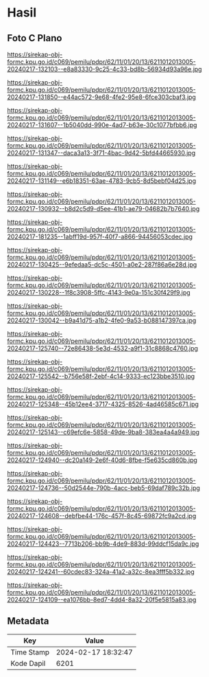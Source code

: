 # Hasil

## Foto C Plano

https://sirekap-obj-formc.kpu.go.id/c069/pemilu/pdpr/62/11/01/20/13/6211012013005-20240217-132103--e8a83330-9c25-4c33-bd8b-56934d93a96e.jpg

https://sirekap-obj-formc.kpu.go.id/c069/pemilu/pdpr/62/11/01/20/13/6211012013005-20240217-131850--e44ac572-9e68-4fe2-95e8-6fce303cbaf3.jpg

https://sirekap-obj-formc.kpu.go.id/c069/pemilu/pdpr/62/11/01/20/13/6211012013005-20240217-131607--1b5040dd-990e-4ad7-b63e-30c1077bfbb6.jpg

https://sirekap-obj-formc.kpu.go.id/c069/pemilu/pdpr/62/11/01/20/13/6211012013005-20240217-131347--daca3a13-3f71-4bac-9d42-5bfd44665930.jpg

https://sirekap-obj-formc.kpu.go.id/c069/pemilu/pdpr/62/11/01/20/13/6211012013005-20240217-131149--e6b18351-63ae-4783-9cb5-8d5bebf04d25.jpg

https://sirekap-obj-formc.kpu.go.id/c069/pemilu/pdpr/62/11/01/20/13/6211012013005-20240217-130932--b8d2c5d9-d5ee-41b1-ae79-04682b7b7640.jpg

https://sirekap-obj-formc.kpu.go.id/c069/pemilu/pdpr/62/11/01/20/13/6211012013005-20240217-181235--1abff19d-957f-40f7-a866-94456053cdec.jpg

https://sirekap-obj-formc.kpu.go.id/c069/pemilu/pdpr/62/11/01/20/13/6211012013005-20240217-130425--9efedaa5-dc5c-4501-a0e2-287f86a6e28d.jpg

https://sirekap-obj-formc.kpu.go.id/c069/pemilu/pdpr/62/11/01/20/13/6211012013005-20240217-130228--1f8c3908-5ffc-4143-9e0a-151c30f429f9.jpg

https://sirekap-obj-formc.kpu.go.id/c069/pemilu/pdpr/62/11/01/20/13/6211012013005-20240217-130042--b9a41d75-a1b2-4fe0-9a53-b088147397ca.jpg

https://sirekap-obj-formc.kpu.go.id/c069/pemilu/pdpr/62/11/01/20/13/6211012013005-20240217-125740--72e86438-5e3d-4532-a9f1-31c8868c4760.jpg

https://sirekap-obj-formc.kpu.go.id/c069/pemilu/pdpr/62/11/01/20/13/6211012013005-20240217-125542--b756e58f-2ebf-4c14-9333-ec123bbe3510.jpg

https://sirekap-obj-formc.kpu.go.id/c069/pemilu/pdpr/62/11/01/20/13/6211012013005-20240217-125348--45b12ee4-3717-4325-8526-4ad46585c671.jpg

https://sirekap-obj-formc.kpu.go.id/c069/pemilu/pdpr/62/11/01/20/13/6211012013005-20240217-125143--c69efc6e-5858-49de-9ba8-383ea4a4a949.jpg

https://sirekap-obj-formc.kpu.go.id/c069/pemilu/pdpr/62/11/01/20/13/6211012013005-20240217-124940--dc20a149-2e6f-40d6-8fbe-f5e635cd860b.jpg

https://sirekap-obj-formc.kpu.go.id/c069/pemilu/pdpr/62/11/01/20/13/6211012013005-20240217-124736--50d2544e-790b-4acc-beb5-69daf789c32b.jpg

https://sirekap-obj-formc.kpu.go.id/c069/pemilu/pdpr/62/11/01/20/13/6211012013005-20240217-124608--debfbe44-176c-457f-8c45-69872fc9a2cd.jpg

https://sirekap-obj-formc.kpu.go.id/c069/pemilu/pdpr/62/11/01/20/13/6211012013005-20240217-124423--7713b206-bb9b-4de9-883d-99ddcf15da9c.jpg

https://sirekap-obj-formc.kpu.go.id/c069/pemilu/pdpr/62/11/01/20/13/6211012013005-20240217-124241--60cdec83-324a-41a2-a32c-8ea3fff5b332.jpg

https://sirekap-obj-formc.kpu.go.id/c069/pemilu/pdpr/62/11/01/20/13/6211012013005-20240217-124109--ea1076bb-8ed7-4dd4-8a32-20f5e5815a83.jpg


## Metadata

| Key        | Value               |
| ---------- | ------------------- |
| Time Stamp | 2024-02-17 18:32:47 |
| Kode Dapil | 6201                |



